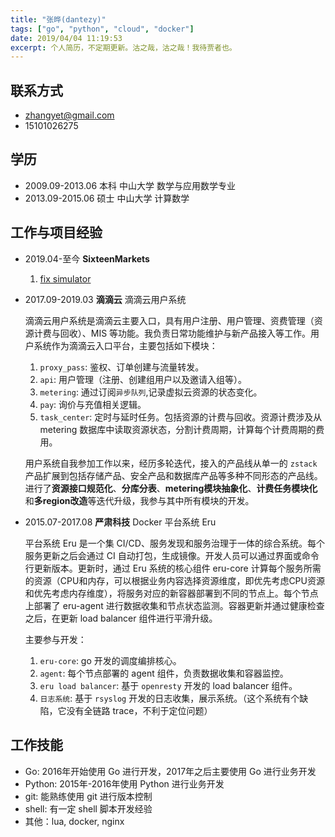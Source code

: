 ```yaml
---
title: "张晔(dantezy)"
tags: ["go", "python", "cloud", "docker"]
date: 2019/04/04 11:19:53
excerpt: 个人简历，不定期更新。沽之哉，沽之哉！我待贾者也。
---
```


## 联系方式

* zhangyet@gmail.com
* 15101026275

## 学历

* 2009.09-2013.06 本科 中山大学 数学与应用数学专业
* 2013.09-2015.06 硕士 中山大学 计算数学

## 工作与项目经验

* 2019.04-至今 **SixteenMarkets**

    1. [fix simulator](fix_simulator)

* 2017.09-2019.03 **滴滴云** 滴滴云用户系统

    滴滴云用户系统是滴滴云主要入口，具有用户注册、用户管理、资费管理（资源计费与回收）、MIS 等功能。我负责日常功能维护与新产品接入等工作。用户系统作为滴滴云入口平台，主要包括如下模块：

    1. `proxy_pass`: 鉴权、订单创建与流量转发。
    1. `api`: 用户管理（注册、创建组用户以及邀请入组等）。
    1. `metering`: 通过订阅`异步队列`,记录虚拟云资源的状态变化。
    1. `pay`: 询价与充值相关逻辑。
    1. `task_center`: 定时与延时任务。包括资源的计费与回收。资源计费涉及从 metering 数据库中读取资源状态，分割计费周期，计算每个计费周期的费用。

    用户系统自我参加工作以来，经历多轮迭代，接入的产品线从单一的 `zstack` 产品扩展到包括存储产品、安全产品和数据库产品等多种不同形态的产品线。进行了**资源接口规范化**、**分库分表**、**metering模块抽象化**、**计费任务模块化**和**多region改造**等迭代升级，我参与其中所有模块的开发。

* 2015.07-2017.08 **严肃科技** Docker 平台系统 Eru

    平台系统 Eru 是一个集 CI/CD、服务发现和服务治理于一体的综合系统。每个服务更新之后会通过 CI 自动打包，生成镜像。开发人员可以通过界面或命令行更新版本。更新时，通过 Eru 系统的核心组件 eru-core 计算每个服务所需的资源（CPU和内存，可以根据业务内容选择资源维度，即优先考虑CPU资源和优先考虑内存维度），将服务对应的新容器部署到不同的节点上。每个节点上部署了 eru-agent 进行数据收集和节点状态监测。容器更新并通过健康检查之后，在更新 load balancer 组件进行平滑升级。

    主要参与开发：

    1. `eru-core`: go 开发的调度编排核心。
    1. `agent`: 每个节点部署的 agent 组件，负责数据收集和容器监控。
    1. `eru load balancer`: 基于 `openresty` 开发的 load balancer 组件。
    1. `日志系统`: 基于 `rsyslog` 开发的日志收集，展示系统。（这个系统有个缺陷，它没有全链路 trace，不利于定位问题）

## 工作技能

* Go: 2016年开始使用 Go 进行开发，2017年之后主要使用 Go 进行业务开发
* Python: 2015年-2016年使用 Python 进行业务开发
* git: 能熟练使用 git 进行版本控制
* shell: 有一定 shell 脚本开发经验
* 其他：lua, docker, nginx